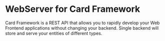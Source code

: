 # WebServer for Card Framework

Card Framework is a REST API that allows you to rapidly develop your Web Frontend applications
without changing your backend. Single backend will store and serve your entities of different types.
